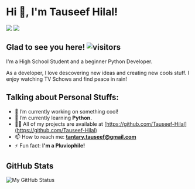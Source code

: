 # Hi 👋, I'm Tauseef Hilal!
<a href="https://www.instagram.com/_tauseef_hilal_"><img src="https://img.shields.io/badge/Instagram-E4405F?style=for-the-badge&logo=instagram&logoColor=white"></a>    <a href="https://twitter.com/_tauseef_hilal_"><img src="https://img.shields.io/badge/Twitter-1DA1F2?style=for-the-badge&logo=twitter&logoColor=white"></a>

## Glad to see you here! ![visitors](https://visitor-badge.glitch.me/badge?page_id=_tauseef_.visitor-badge)
I'm a High School Student and a beginner Python Developer.

As a developer, I love descovering new ideas and creating new cools stuff.
I enjoy watching TV Schows and find peace in rain!

## Talking about Personal Stuffs:
- 🔭 I’m currently working on something cool!
- 🌱 I’m currently learning **Python.**
- 👨‍💻 All of my projects are available at [https://github.com/Tauseef-Hilal](https://github.com/Tauseef-Hilal)
- 📫 How to reach me: **tantary.tauseef@gmail.com**
- ⚡ Fun fact: **I'm a Pluviophile!**

## GitHub Stats
![My GitHub Status](https://github-readme-stats.vercel.app/api?username=Tauseef-Hilal&show_icons=true&theme=radical)
